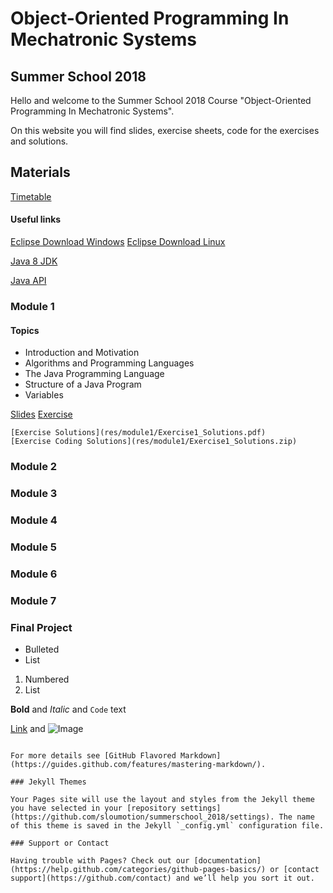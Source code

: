 
# Object-Oriented Programming In Mechatronic Systems
## Summer School 2018

Hello and welcome to the Summer School 2018 Course "Object-Oriented Programming In Mechatronic Systems".

On this website you will find slides, exercise sheets, code for the exercises and solutions.

## Materials

[Timetable](res/timetable.pdf)

#### Useful links

[Eclipse Download Windows](http://www.eclipse.org/downloads/download.php?file=/technology/epp/downloads/release/photon/R/eclipse-dsl-photon-R-win32.zip)
[Eclipse Download Linux](http://www.eclipse.org/downloads/download.php?file=/technology/epp/downloads/release/photon/R/eclipse-dsl-photon-R-linux-gtk.tar.gz)

[Java 8 JDK](http://www.oracle.com/technetwork/java/javase/downloads/jdk8-downloads-2133151.html)

[Java API](https://docs.oracle.com/javase/8/docs/api/index.html)


### Module 1

#### Topics
- Introduction and Motivation
- Algorithms and Programming Languages
- The Java Programming Language
- Structure of a Java Program
- Variables


[Slides](res/Slides/Module1.pdf)
[Exercise](res/module1/Exercise1.pdf)

```
[Exercise Solutions](res/module1/Exercise1_Solutions.pdf)
[Exercise Coding Solutions](res/module1/Exercise1_Solutions.zip)
```

### Module 2
### Module 3
### Module 4
### Module 5
### Module 6
### Module 7
### Final Project


- Bulleted
- List

1. Numbered
2. List

**Bold** and _Italic_ and `Code` text

[Link](url) and ![Image](src)
```

For more details see [GitHub Flavored Markdown](https://guides.github.com/features/mastering-markdown/).

### Jekyll Themes

Your Pages site will use the layout and styles from the Jekyll theme you have selected in your [repository settings](https://github.com/sloumotion/summerschool_2018/settings). The name of this theme is saved in the Jekyll `_config.yml` configuration file.

### Support or Contact

Having trouble with Pages? Check out our [documentation](https://help.github.com/categories/github-pages-basics/) or [contact support](https://github.com/contact) and we’ll help you sort it out.

